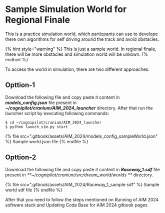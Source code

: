 # Sample Simulation World for Regional Finale

This is a practice simulation world,  which particpants can use to develope there own algorithms for self driving around the track and avoid obstacles.

{% hint style="warning" %}
This is just a sample world. In regional finale, there will be more obstacles and simulation world will be unkown.
{% endhint %}

To access the world in simulation, there are two different approaches:

## Opttion-1

Download the following file and copy paste it content in _**models_config.json**_ file present in  _**~/cognipilot/cranium/AIM_2024_launcher**_ directory. After that run the launcher script by executing following commands:

 ```
$ cd ~/cognipilot/cranium/AIM_2024_launcher
$ python launch_sim.py start
```

{% file src=".gitbook/assets/AIM_2024/models_config_sampleWorld.json" %}
Sample world json file
{% endfile %}

## Opttion-2

Download the following file and copy paste it content in _**Raceway_1.sdf**_ file present in  _**~/cognipilot/cranium/src/dream_world/worlds **_ directory. 

{% file src=".gitbook/assets/AIM_2024/Raceway_1_sample.sdf" %}
Sample world sdf file
{% endfile %}

After that you need to follow the steps mentioned on Running of AIM 2024 software stack and Updating Code Base for AIM 2024  gitbook pages

